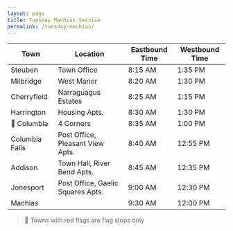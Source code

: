```yaml
---
layout: page
title: Tuesday Machias Service
permalink: /tuesday-machias/
---
```


| Town           | Location                          | Eastbound Time | Westbound Time |
|----------------|-----------------------------------|----------------|----------------|
| Steuben        | Town Office                       | 8:15 AM        | 1:35 PM        |
| Milbridge      | West Manor                        | 8:20 AM        | 1:30 PM        |
| Cherryfield    | Narraguagus Estates               | 8:25 AM        | 1:15 PM        |
| Harrington     | Housing Apts.                     | 8:30 AM        | 1:30 PM        |
| 🚩 Columbia    | 4 Corners                         | 8:35 AM        | 1:00 PM        |
| Columbia Falls | Post Office, Pleasant View Apts.  | 8:40 AM        | 12:55 PM       |
| Addison        | Town Hall, River Bend Apts.       | 8:45 AM        | 12:35 PM       |
| Jonesport      | Post Office, Gaelic Squares Apts. | 9:00 AM        | 12:30 PM       |
| Machias        |                                   | 9:30 AM        | 12:00 PM       |

> 🚩 Towns with red flags are flag stops only
